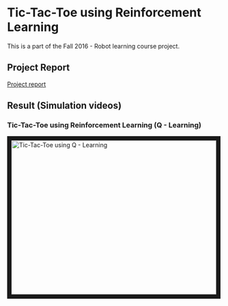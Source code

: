 # Tic-Tac-Toe using Reinforcement Learning

This is a part of the Fall 2016 - Robot learning course project. 

## Project Report

[Project report](https://github.com/analogicalnexus/UMD-course-projects/blob/master/Tic-Tac-Toe_Reinforcement_Learning/Project_Report.pdf)

## Result (Simulation videos) 

### Tic-Tac-Toe using Reinforcement Learning (Q - Learning) 
<a href="http://www.youtube.com/watch?feature=player_embedded&v=oeHcHDRLfoA
" target="_blank"><img src="http://img.youtube.com/vi/oeHcHDRLfoA/0.jpg" 
alt=" Tic-Tac-Toe using Q - Learning " width="480" height="360" border="10" /></a>
